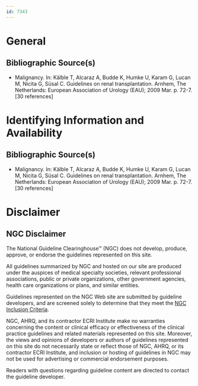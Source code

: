 ```yaml
---
id: 7343
---
```


# General

## Bibliographic Source(s)

- Malignancy. In: Kälble T, Alcaraz A, Budde K, Humke U, Karam G, Lucan M, Nicita G, Süsal C. Guidelines on renal transplantation. Arnhem, The Netherlands: European Association of Urology (EAU); 2009 Mar. p. 72-7. [30 references]

# Identifying Information and Availability

## Bibliographic Source(s)

- Malignancy. In: Kälble T, Alcaraz A, Budde K, Humke U, Karam G, Lucan M, Nicita G, Süsal C. Guidelines on renal transplantation. Arnhem, The Netherlands: European Association of Urology (EAU); 2009 Mar. p. 72-7. [30 references]

# Disclaimer

## NGC Disclaimer

The National Guideline Clearinghouse™ (NGC) does not develop, produce, approve, or endorse the guidelines represented on this site.

All guidelines summarized by NGC and hosted on our site are produced under the auspices of medical specialty societies, relevant professional associations, public or private organizations, other government agencies, health care organizations or plans, and similar entities.

Guidelines represented on the NGC Web site are submitted by guideline developers, and are screened solely to determine that they meet the [NGC Inclusion Criteria](/help-and-about/summaries/inclusion-criteria).

NGC, AHRQ, and its contractor ECRI Institute make no warranties concerning the content or clinical efficacy or effectiveness of the clinical practice guidelines and related materials represented on this site. Moreover, the views and opinions of developers or authors of guidelines represented on this site do not necessarily state or reflect those of NGC, AHRQ, or its contractor ECRI Institute, and inclusion or hosting of guidelines in NGC may not be used for advertising or commercial endorsement purposes.

Readers with questions regarding guideline content are directed to contact the guideline developer.

